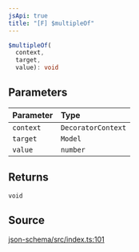 ```yaml
---
jsApi: true
title: "[F] $multipleOf"
---
```


```ts
$multipleOf(
  context,
  target,
  value): void
```

## Parameters

| Parameter | Type               |
| :-------- | :----------------- |
| `context` | `DecoratorContext` |
| `target`  | `Model`            |
| `value`   | `number`           |

## Returns

`void`

## Source

[json-schema/src/index.ts:101](https://github.com/markcowl/cadl/blob/3db15286/packages/json-schema/src/index.ts#L101)
